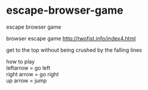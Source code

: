 # escape-browser-game
escape browser game

browser escape game
http://twofist.info/index4.html


get to the top without being crushed by the falling lines


how to play  
leftarrow = go left  
right arrow = go right  
up arrow = jump
